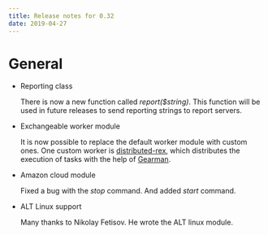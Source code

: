 ```yaml
---
title: Release notes for 0.32
date: 2019-04-27
---
```


# General

-   Reporting class

    There is now a new function called *report($string)*. This function will be used in future releases to send reporting strings to report servers.

-   Exchangeable worker module

    It is now possible to replace the default worker module with custom ones. One custom worker is [distributed-rex](https://github.com/krimdomu/distributed-rex), which distributes the execution of tasks with the help of [Gearman](http://gearman.org).

-   Amazon cloud module

    Fixed a bug with the *stop* command. And added *start* command.

-   ALT Linux support

    Many thanks to Nikolay Fetisov. He wrote the ALT linux module.


